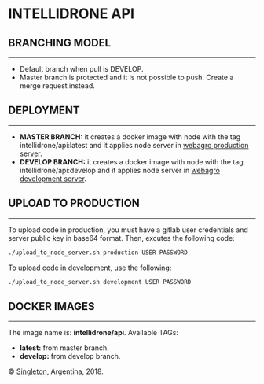 # INTELLIDRONE API

## BRANCHING MODEL

----------------------

* Default branch when pull is DEVELOP.
* Master branch is protected and it is not possible to push. Create a merge request instead.

## DEPLOYMENT

----------------------

* **MASTER BRANCH:** it creates a docker image with node with the tag intellidrone/api:latest and it applies node server in [webagro production server](http://web.robotagro.com/api).
* **DEVELOP BRANCH:** it creates a docker image with node with the tag intellidrone/api:develop and it applies node server in [webagro development server](http://web.robotagro.com/api-develop).

## UPLOAD TO PRODUCTION

----------------------

To upload code in production, you must have a gitlab user credentials and server public key in base64 format. Then, excutes the following code:

```bash
./upload_to_node_server.sh production USER PASSWORD
```

To upload code in development, use the following:

```bash
./upload_to_node_server.sh development USER PASSWORD
```

## DOCKER IMAGES

----------------------

The image name is: **intellidrone/api**. Available TAGs:

* **latest:** from master branch.
* **develop:** from develop branch.

© [Singleton](http://singleton.com.ar), Argentina, 2018.
